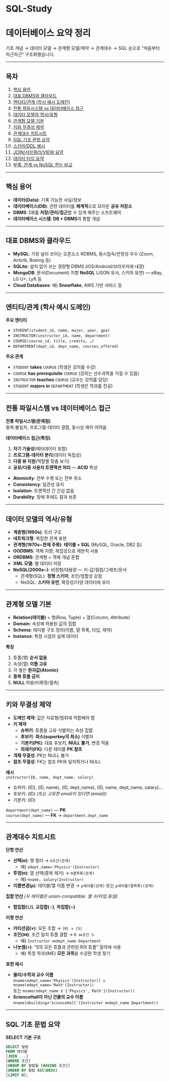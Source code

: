 # SQL-Study
# 데이터베이스 요약 정리

기초 개념 → 데이터 모델 → 관계형 모델/제약 → 관계대수 → SQL 순으로 “처음부터 차근차근” 구조화했습니다.

---

## 목차
1. [핵심 용어](#핵심-용어)  
2. [대표 DBMS와 클라우드](#대표-dbms와-클라우드)  
3. [엔티티/관계 (학사 예시 도메인)](#엔티티관계-학사-예시-도메인)  
4. [전통 파일시스템 vs 데이터베이스 접근](#전통-파일시스템-vs-데이터베이스-접근)  
5. [데이터 모델의 역사/유형](#데이터-모델의-역사유형)  
6. [관계형 모델 기본](#관계형-모델-기본)  
7. [키와 무결성 제약](#키와-무결성-제약)  
8. [관계대수 치트시트](#관계대수-치트시트)  
9. [SQL 기초 문법 요약](#sql-기초-문법-요약)  
10. [스키마/DDL 예시](#스키마ddl-예시)  
11. [JOIN/서브쿼리/VIEW 요약](#join서브쿼리view-요약)  
12. [데이터 타입 요약](#데이터-타입-요약)  
13. [부록: 관계 vs NoSQL 한눈 비교](#부록-관계-vs-nosql-한눈-비교)

---

## 핵심 용어
- **데이터(Data)**: 기록 가능한 사실/정보  
- **데이터베이스(DB)**: 관련 데이터를 **체계적**으로 모아둔 **공유 저장소**  
- **DBMS**: DB를 **저장/관리/접근**할 수 있게 해주는 소프트웨어  
- **데이터베이스 시스템**: **DB + DBMS**의 통합 개념

---

## 대표 DBMS와 클라우드
- **MySQL**: 가장 널리 쓰이는 오픈소스 RDBMS, 동시접속/안정성 우수 (Zoom, Airbnb, Boeing 등)  
- **SQLite**: 설치 없이 쓰는 경량형 DBMS (iOS/Android/브라우저에 내장)  
- **MongoDB**: 문서(Document) 지향 **NoSQL** (JSON 유사, 스키마 유연) — eBay, LG U+, Lyft 등  
- **Cloud Databases**: 예) **Snowflake**, AWS 기반 서비스 등

---

## 엔티티/관계 (학사 예시 도메인)
**주요 엔티티**
- `STUDENT(student_id, name, major, year, gpa)`
- `INSTRUCTOR(instructor_id, name, department)`
- `COURSE(course_id, title, credits, …)`
- `DEPARTMENT(dept_id, dept_name, courses_offered)`

**주요 관계**
- `STUDENT` **takes** `COURSE` (학생은 강의를 수강)  
- `COURSE` **has prerequisite** `COURSE` (강의는 선수과목을 가질 수 있음)  
- `INSTRUCTOR` **teaches** `COURSE` (교수는 강의를 담당)  
- `STUDENT` **majors in** `DEPARTMENT` (학생은 학과를 전공)

---

## 전통 파일시스템 vs 데이터베이스 접근
**전통 파일시스템(문제점)**  
중복·불일치, 프로그램-데이터 결합, 동시성 제어 어려움

**데이터베이스 접근(특징)**  
1) **자기 기술성**(메타데이터 포함)  
2) **프로그램-데이터 분리**(데이터 독립성)  
3) **다중 뷰 지원**(역할별 맞춤 보기)  
4) **공유/다중 사용자 트랜잭션 처리** — **ACID** 특성
- **Atomicity**: 전부 수행 또는 전부 취소  
- **Consistency**: 일관성 유지  
- **Isolation**: 트랜잭션 간 간섭 없음  
- **Durability**: 장애 후에도 결과 보존

---

## 데이터 모델의 역사/유형
- **계층형(1960s)**: 트리 구조  
- **네트워크형**: 복잡한 관계 표현  
- **관계형(1970s~현재 주류)**: **테이블 + SQL** (MySQL, Oracle, DB2 등)  
- **OODBMS**: 객체 지향, 복잡성으로 제한적 사용  
- **ORDBMS**: 관계형 + 객체 개념 혼합  
- **XML 모델**: 웹 데이터 저장  
- **NoSQL(2000s~)**: 비정형/대용량 — 키-값/컬럼/그래프/문서  
  - 관계형(SQL): **정형 스키마**, 조인/정합성 강점  
  - NoSQL: **스키마 유연**, 확장성/다양 데이터에 유리

---

## 관계형 모델 기본
- **Relation(테이블)** = 행(Row, Tuple) + 열(Column, Attribute)  
- **Domain**: 속성에 허용된 값의 집합  
- **Schema**: 테이블 구조 정의(이름, 열 목록, 타입, 제약)  
- **Instance**: 특정 시점의 실제 데이터

**특징**
1) 튜플(행) **순서 없음**  
2) 속성(열) **이름 고유**  
3) 각 셀은 **원자값(Atomic)**  
4) **중복 튜플 금지**  
5) **NULL** 허용(미확정/결측)

---

## 키와 무결성 제약
- **도메인 제약**: 값은 자료형/범위에 적합해야 함  
- **키 제약**
  - **슈퍼키**: 튜플을 고유 식별하는 속성 집합  
  - **후보키**: **최소(superkey의 최소)** 식별자  
  - **기본키(PK)**: 대표 후보키, **NULL 불가**, 변경 적음  
  - **외래키(FK)**: 다른 테이블 **PK 참조**
- **개체 무결성**: PK는 NULL 불가  
- **참조 무결성**: FK는 참조 PK와 일치하거나 NULL

**예시**  
`instructor(ID, name, dept_name, salary)`  
- 슈퍼키: (ID), (ID, name), (ID, dept_name), (ID, name, dept_name, salary)…  
- 후보키: (ID) *(또는 고유한 email이 있다면 (email))*  
- 기본키: (ID)

`department(dept_name)` — **PK**  
`course(dept_name)` — **FK** → `department.dept_name`

---

## 관계대수 치트시트
**단항 연산**
- **선택(σ)**: 행 필터 → `σ조건(관계)`  
  - 예) `σdept_name='Physics'(Instructor)`
- **투영(π)**: 열 선택(중복 제거) → `π열목록(관계)`  
  - 예) `πname, salary(Instructor)`
- **이름변경(ρ)**: 테이블/열 이름 변경 → `ρ새이름(관계)` 또는 `ρ새이름(열목록)(관계)`

**집합 연산** *(두 테이블은 union-compatible: 열 수/타입 동일)*  
- **합집합(∪)**, **교집합(∩)**, **차집합(−)**

**이항 연산**
- **카티션곱(×)**: 모든 조합 → `|R| × |S|`  
- **조인(⋈)**: 조건 일치 튜플 결합 → `R ⋈조건 S`  
  - 예) `Instructor ⋈dept_name Department`
- **나눗셈(÷)**: “S의 모든 튜플과 관련된 R의 튜플” 질의에 사용  
  - 예) 특정 학과(IME) **모든 과목**을 수강한 학생 찾기

**표현 예시**
- **물리/수학과 교수 이름**  
  `πname(σdept_name='Physics'(Instructor)) ∪ πname(σdept_name='Math'(Instructor))`  
  또는 `πname(σdept_name ∈ {'Physics','Math'}(Instructor))`
- **ScienceHall이 아닌 건물의 교수 이름**  
  `πname(σbuilding≠'ScienceHall'(Instructor ⋈dept_name Department))`

---

## SQL 기초 문법 요약
**SELECT 기본 구조**
```sql
SELECT 컬럼
FROM 테이블
[JOIN ...]
[WHERE 조건]
[GROUP BY 컬럼들 [HAVING 조건]]
[ORDER BY 컬럼 ASC|DESC]
[LIMIT N];

